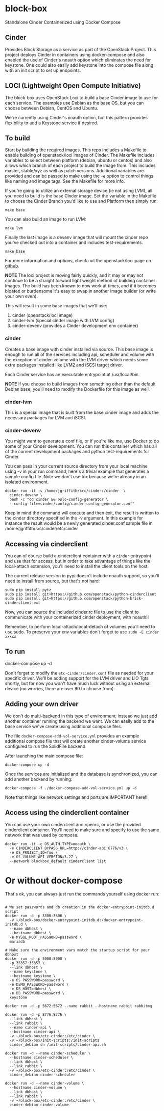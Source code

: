 # block-box
Standalone Cinder Containerized using Docker Compose

## Cinder
Provides Block Storage as a service as part of the OpenStack Project.
This project deploys Cinder in containers using docker-compose and
also enabled the use of Cinder's noauth option which eliminates the
need for keystone.  One could also easily add keystone into the
compose file along with an init script to set up endpoints.

## LOCI (Lightweight Open Compute Initiative)
The block-box uses OpenStack Loci to build a base Cinder image to use
for each service.  The examples use Debian as the base OS, but you can
choose between Debian, CentOS and Ubuntu.

We're currently using Cinder's noauth option, but this pattern provides
flexibility to add a Keystone service if desired.

## To build
Start by building the required images.  This repo includes a Makefile to
enable building of openstack/loci images of Cinder.  The
Makefile includes variables to select between platform (debian, ubuntu or
centos) and also allows which branch of each project to build the image from.
This includes master, stable/xyz as well as patch versions.  Additional
variables are provided and can be passed to make using the `-e` option to
control things like naming and image tags.  See the Makefile for more info.

If you're going to utilize an external storage device (ie not using LVM), all
you need to build is the base Cinder image.  Set the variable in the Makefile
to choose the Cinder Branch you'd like to use and Platform then simply run:

```make base```

You can also build an image to run LVM:

```make lvm```

Finally the last image is a devenv image that will mount the cinder repo you've
checked out into a container and includes test-requirements.

```make base```

For more information and options, check out the openstack/loci page
on [github](https://github.com/openstack/loci).

**NOTE** The loci project is moving fairly quickly, and it may or may not
continue to be a straight forward light weight method of building container
Images. The build has been known to now work at times, and if it becomes
bloated or burdensome it's easy to swap in another image builder (or write your
own even).

This will result in some base images that we'll use:

1. cinder (openstack/loci image)
2. cinder-lvm (special cinder image with LVM config)
3. cinder-devenv (provides a Cinder development env container)

### cinder
Creates a base image with cinder installed via source.  This base image is
enough to run all of the services including api, scheduler and volume with
the exception of cinder-volume with the LVM driver which needs some extra
packages installed like LVM2 and iSCSI target driver.

Each Cinder service has an executable entrypoint at /usr/local/bin.

**NOTE** If you choose to build images from something other than the default Debian
base, you'll need to modify the Dockerfile for this image as well.

### cinder-lvm
This is a special image that is built from the base cinder image and adds the
necessary packages for LVM and iSCSI.

### cinder-devenv
You might want to generate a conf file, or if you're like me, use Docker to do
some of your Cinder development.  You can run this container which has all of
the current development packages and python test-requirements for Cinder.

You can pass in your current source directory from your local machine using -v
in your run command, here's a trivial example that generates a sample config
file.  Note we don't use tox because we're already in an isolated environment.

```shell
docker run -it -v /home/jgriffith/src/cinder:/cinder  \
  cinder-devenv \
  bash -c "cd cinder && oslo-config-generator \
  --config-file=cinder/config/cinder-config-generator.conf"
```

Keep in mind the command will execute and then exit, the result is written to
the cinder directory specified in the -v argument.  In this example for
instance the result would be a newly generated cinder.conf.sample file in
/home/jgriffith/src/cinder/etc/cinder

## Accessing via cinderclient
You can of course build a cinderclient container with a `cinder` entrypoint and
use that for access, but in order to take advantage of things like the
local-attach extension, you'll need to install the client tools on the host.

The current release version in pypi doesn't include noauth
support, so you'll need to install from source, but that's not hard:

```shell
sudo pip install pytz
sudo pip install git+https://github.com/openstack/python-cinderclient
sudo pip install git+https://github.com/openstack/python-brick-cinderclient-ext
```

Now, you can source the included cinder.rc file to use the client to
communicate with your containerized cinder deployment, with noauth!!

Remember, to perform local-attach/local-detach of volumes you'll need to use
sudo.  To preserve your env variables don't forget to use `sudo -E cinder xxxxx`

## To run
docker-compose up -d

Don't forget to modify the `etc-cinder/cinder.conf` file as needed for your
specific driver.  We'll be adding support for the LVM driver and LIO Tgts
shortly, but for now you won't have much luck without using an external
device (no worries, there are over 80 to choose from).

## Adding your own driver
We don't do multi-backend in this type of environment; instead we just add
another container running the backend we want.  We can easily add to the base
service we've create using additional compose files.

The file `docker-compose-add-vol-service.yml` provides an example additional
compose file that will create another cinder-volume service configured to run
the SolidFire backend.

After launching the main compose file:
```shell
docker-compose up -d
```

Once the services are initialized and the database is synchronized, you can add
another backend by running:
```shell
docker-compose -f ./docker-compose-add-vol-service.yml up -d
```

Note that things like network settings and ports are IMPORTANT here!!

## Access using the cinderclient container

You can use your own cinderclient and openrc, or use the provided cinderclient
container.  You'll need to make sure and specify to use the same network
that was used by compose.

```shell
docker run -it -e OS_AUTH_TYPE=noauth \
  -e CINDERCLIENT_BYPASS_URL=http://cinder-api:8776/v3 \
  -e OS_PROJECT_ID=foo \
  -e OS_VOLUME_API_VERSION=3.27 \
  --network blockbox_default cinderclient list
```

# Or without docker-compose
That's ok, you can always just run the commands yourself using docker run:
```shell

# We set passwords and db creation in the docker-entrypoint-initdb.d script
docker run -d -p 3306:3306 \
  -v ~/block-box/docker-entrypoint-initdb.d:/docker-entrypoint-initdb.d \
  --name dbhost \
  --hostname dbhost \
  -e MYSQL_ROOT_PASSWORD=password \
  mariadb

# Make sure the environment vars match the startup script for your dbhost
docker run -d -p 5000:5000 \
  -p 35357:35357 \
  --link dbhost \
  --name keystone \
  --hostname keystone \
  -e OS_PASSWORD=password \
  -e DEMO_PASSWORD=password \
  -e DB_HOST=dbhost \
  -e DB_PASSWORD=password \
  keystone

docker run -d -p 5672:5672 --name rabbit --hostname rabbit rabbitmq

docker run -d -p 8776:8776 \
  --link dbhost \
  --link rabbit \
  --name cinder-api \
  --hostname cinder-api \
  -v ~/block-box/etc-cinder:/etc/cinder \
  -v ~/block-box/init-scripts:/init-scripts
  cinder_debian sh /init-scripts/cinder-api.sh

docker run -d --name cinder-scheduler \
  --hostname cinder-scheduler \
  --link dbhost \
  --link rabbit \
  -v ~/block-box/etc-cinder:/etc/cinder \
  cinder_debian cinder-scheduler

docker run -d --name cinder-volume \
  --hostname cinder-volume \
  --link dbhost \
  --link rabbit \
  -v ~/block-box/etc-cinder:/etc/cinder \
  cinder-debian cinder-volume
```
